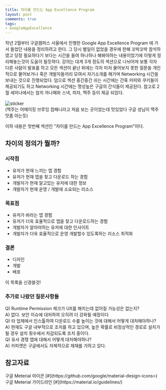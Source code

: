 ```yaml
---
title: 차이를 만드는 App Excellence Program
layout: post
comments: true
tags:
- GoogleAppExcellence
---
```

작년 2월부터 구글캠퍼스 서울에서 진행한 Google App Excellence Program 에 가서 들었던 내용을 정리하려고 한다. 그 당시 별일이 없었을 경우에 한해 꼬박꼬박 참석하였고 당장 필요하다기 보다는 시간을 들여 하나하나 해봐야하는 내용이었기에 이렇게 정리해놓는것이 도움이 될듯하다.
강의는 대게 3개 정도의 섹션으로 나뉘어져 보통 각자 다른 사람이 발표를 하고 모든 섹션이 끝난 뒤에는 각자 미처 물어보지 못한 질문을 개인적으로 물어보거나 혹은 개발자들끼리 모여서 자기소개를 해가며 Networking 시간을 보내는 것으로 진행되었다. 덤으로 섹션 중간중간 쉬는 시간에는 간혹 커피와 쿠키들이 제공되기도 하고 Networking 시간에는 명성높은 구글의 간식들이 제공된다. 참고로 2월 세미나에서는 참치 까나페와 스낵, 피자, 맥주 등이 제공 되었다.<br><br>
<img src="{{ 'assets/images/stickers/cheers.gif' | relative_url }}" alt="sticker" class="image centered"><br>
(맥주는 어메이징 브루잉 컴패니라고 처음 보는 곳이었는데 맛있었다 구글 성님이 맥주 맛좀 아는듯)

이하 내용은 첫번째 섹션인 "차이를 만드는 App Excellence Program"이다.

## 차이의 정의가 뭘까?
<h3>시작점</h3>
<ul>
<li>유저가 현재 느끼는 앱 경험</li>
<li>유저가 현재 앱을 찾고 다운로드 하는 경험</li>
<li>개발자가 현재 알고있는 유저에 대한 정보</li>
<li>개발자가 현재 운영 / 개발에 소요되는 리소스</li>
</ul>
<h3>목표점</h3>
<ul>
<li>유저가 바라는 앱 경험</li>
<li>유저가 더욱 효율적으로 앱을 찾고 다운로드하는 경험</li>
<li>개발자가 알아야하는 유저에 대한 인사이트</li>
<li>개발자가 더욱 효율적으로 운영 개발할수 있도록하는 리소스 최적화</li>
</ul>
<h3>결론</h3>
<ul>
<li>디자인</li>
<li>개발</li>
<li>배포</li>
</ul>
<p>이 목록을 신경쓸것!</p>

### 추가로 나왔던 질문사항들
Q) Runtime Permission 체크가 UX를 해치는데 없어질 가능성은 없는지?<br>
A) 없다. 보안 이슈에 대처하여 오히려 더 강화될 예정이다<br>
Q) 타 업체에서 인스톨하여 다운로드 수를 높이는 것에 대해서 어떻게 대처해야하나?<br>
A) 현재도 구글 내부적으로 조치를 하고 있으며, 높은 확률로 비정상적인 경로로 설치가 될 경우 설치 횟수에서 차감되도록 조치 중이다.<br>
Q) 유사 경쟁 앱에 대해서 어떻게 대처해야하나?<br>
A) 카피캣은 구글에서도 자체적으로 제재를 가하고 있다.<br>

<h2>참고자료</h2>
구글 Meterial 아이콘 [#](https://github.com/google/material-design-icons>)<br>
구글 Meterial 가이드라인 [#](https://material.io/guidelines/)<br>
